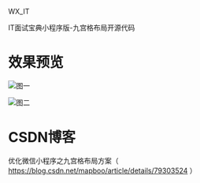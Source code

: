 WX_IT

IT面试宝典小程序版-九宫格布局开源代码

效果预览
=======
![图一](https://raw.githubusercontent.com/mapboo/WX_IT/master/%E5%9B%BE1.png)

![图二](https://raw.githubusercontent.com/mapboo/WX_IT/master/%E5%9B%BE2.png)


CSDN博客
=======
优化微信小程序之九宫格布局方案（ https://blog.csdn.net/mapboo/article/details/79303524 ）



